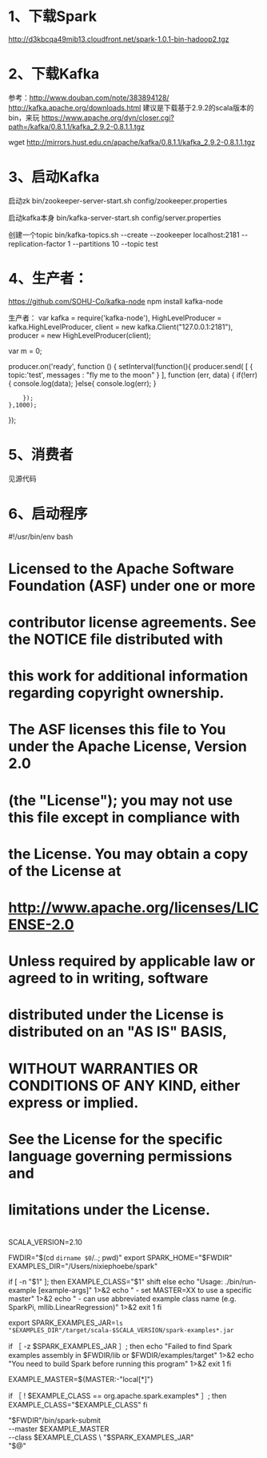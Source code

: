 1、下载Spark
===========
http://d3kbcqa49mib13.cloudfront.net/spark-1.0.1-bin-hadoop2.tgz


2、下载Kafka
===========
参考：http://www.douban.com/note/383894128/
http://kafka.apache.org/downloads.html
建议是下载基于2.9.2的scala版本的bin，来玩
https://www.apache.org/dyn/closer.cgi?path=/kafka/0.8.1.1/kafka_2.9.2-0.8.1.1.tgz

wget http://mirrors.hust.edu.cn/apache/kafka/0.8.1.1/kafka_2.9.2-0.8.1.1.tgz

3、启动Kafka
===========
启动zk
bin/zookeeper-server-start.sh config/zookeeper.properties

启动kafka本身
bin/kafka-server-start.sh config/server.properties

创建一个topic
bin/kafka-topics.sh --create --zookeeper localhost:2181 --replication-factor 1 --partitions 10 --topic test


4、生产者：
========
https://github.com/SOHU-Co/kafka-node
npm install kafka-node

生产者：
var kafka = require('kafka-node'),
    HighLevelProducer = kafka.HighLevelProducer,
    client = new kafka.Client("127.0.0.1:2181"),
    producer = new HighLevelProducer(client);

var m = 0;

producer.on('ready', function () {
    setInterval(function(){
        producer.send( [ { topic:'test', messages : "fly me to the moon" } ], function (err, data) {
                if(!err){
                        console.log(data);
                }else{
                        console.log(err);
                }

        });
    },1000);
});

5、消费者
========
见源代码

6、启动程序
=========
#!/usr/bin/env bash

#
# Licensed to the Apache Software Foundation (ASF) under one or more
# contributor license agreements.  See the NOTICE file distributed with
# this work for additional information regarding copyright ownership.
# The ASF licenses this file to You under the Apache License, Version 2.0
# (the "License"); you may not use this file except in compliance with
# the License.  You may obtain a copy of the License at
#
#    http://www.apache.org/licenses/LICENSE-2.0
#
# Unless required by applicable law or agreed to in writing, software
# distributed under the License is distributed on an "AS IS" BASIS,
# WITHOUT WARRANTIES OR CONDITIONS OF ANY KIND, either express or implied.
# See the License for the specific language governing permissions and
# limitations under the License.
#

SCALA_VERSION=2.10

FWDIR="$(cd `dirname $0`/..; pwd)"
export SPARK_HOME="$FWDIR"
EXAMPLES_DIR="/Users/nixiephoebe/spark"

if [ -n "$1" ]; then
  EXAMPLE_CLASS="$1"
  shift
else
  echo "Usage: ./bin/run-example <example-class> [example-args]" 1>&2
  echo "  - set MASTER=XX to use a specific master" 1>&2
  echo "  - can use abbreviated example class name (e.g. SparkPi, mllib.LinearRegression)" 1>&2
  exit 1
fi

export SPARK_EXAMPLES_JAR=`ls "$EXAMPLES_DIR"/target/scala-$SCALA_VERSION/spark-examples*.jar`

if ［ -z $SPARK_EXAMPLES_JAR ］; then
  echo "Failed to find Spark examples assembly in $FWDIR/lib or $FWDIR/examples/target" 1>&2
  echo "You need to build Spark before running this program" 1>&2
  exit 1
fi

EXAMPLE_MASTER=${MASTER:-"local[*]"}

if ［ ! $EXAMPLE_CLASS == org.apache.spark.examples* ］; then
  EXAMPLE_CLASS="$EXAMPLE_CLASS"
fi

"$FWDIR"/bin/spark-submit \
  --master $EXAMPLE_MASTER \
  --class $EXAMPLE_CLASS \
  "$SPARK_EXAMPLES_JAR" \
  "$@"






